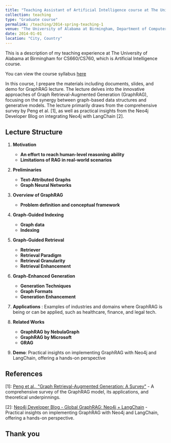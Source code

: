 ```yaml
---
title: "Teaching Assistant of Artificial Intelligence course at The University of Alabama at Birmingham"
collection: teaching
type: "Graduate course"
permalink: /teaching/2014-spring-teaching-1
venue: "The University of Alabama at Birmingham, Department of Computer Science"
date: 2014-01-01
location: "City, Country"
---
```


This is a description of my teaching experience at The University of Alabama at Birmingham for CS660/CS760, which is Artificial Intelligence course.

You can view the course syllabus [here](https://people.cs.uchicago.edu/~hytruongson/UAB/Fall_2024_CS_660_CS_760_Syllabus.pdf)


In this course, I prepare the materials including documents, slides, and demo for GraphRAG lecture. The lecture delves into the innovative approaches of Graph Retrieval-Augmented Generation (GraphRAG), focusing on the synergy between graph-based data structures and generative models. The lecture primarily draws from the comprehensive survey by Peng et al. [1], as well as practical insights from the Neo4j Developer Blog on integrating Neo4j with LangChain [2].

## Lecture Structure

1. **Motivation**
   - **An effort to reach human-level reasoning ability**
   - **Limitations of RAG in real-world scenarios**

2. **Preliminaries**
   - **Text-Attributed Graphs**
   - **Graph Neural Networks**

3. **Overview of GraphRAG**
   - **Problem definition and conceptual framework**

4. **Graph-Guided Indexing**
   - **Graph data**
   - **Indexing**

5. **Graph-Guided Retrieval**
   - **Retriever**
   - **Retrieval Paradigm**
   - **Retrieval Granularity**
   - **Retrieval Enhancement**

6. **Graph-Enhanced Generation**
   - **Generation Techniques**
   - **Graph Formats**
   - **Generation Enhancement**

7. **Applications** : Examples of industries and domains where GraphRAG is being or can be applied, such as healthcare, finance, and legal tech.

8. **Related Works**
   - **GraphRAG by NebulaGraph**
   - **GraphRAG by Microsoft**
   - **GRAG**

9. **Demo**: Practical insights on implementing GraphRAG with Neo4j and LangChain, offering a hands-on perspective

## References

[1]: [Peng et al., "Graph Retrieval-Augmented Generation: A Survey"](https://www.arxiv.org/abs/2408.08921) - A comprehensive survey of the GraphRAG model, its applications, and theoretical underpinnings.

[2]: [Neo4j Developer Blog - Global GraphRAG: Neo4j + LangChain](https://neo4j.com/developer-blog/global-graphrag-neo4j-langchain/) - Practical insights on implementing GraphRAG with Neo4j and LangChain, offering a hands-on perspective.

## Thank you